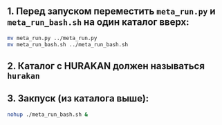 <!-- ## 1. Перед запуском переместить `meta_run.py` на один каталог вверх:
```bash
mv meta_run.py ../meta_run.py
```
## 2. Каталог с HURAKAN должен называться `hurakan`
## 3. Закпуск (из каталога выше): 
```bash 
nohup python3 ./meta_run.py & 
``` -->

## 1. Перед запуском переместить `meta_run.py` и `meta_run_bash.sh` на один каталог вверх:
```bash
mv meta_run.py ../meta_run.py
mv meta_run_bash.sh ../meta_run_bash.sh
```
## 2. Каталог с HURAKAN должен называться `hurakan`
## 3. Закпуск (из каталога выше): 
```bash 
nohup ./meta_run_bash.sh & 
```